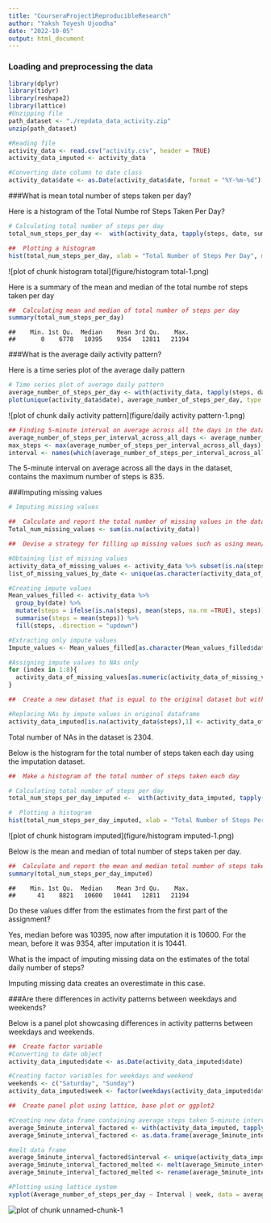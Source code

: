 ```yaml
---
title: "CourseraProject1ReproducibleResearch"
author: "Yaksh Toyesh Ujoodha"
date: "2022-10-05"
output: html_document
---
```

### Loading and preprocessing the data

```r
library(dplyr)
library(tidyr)
library(reshape2)
library(lattice)
#Unzipping file
path_dataset <- "./repdata_data_activity.zip"
unzip(path_dataset)

#Reading file
activity_data <- read.csv("activity.csv", header = TRUE)
activity_data_imputed <- activity_data

#Converting date column to date class
activity_data$date <- as.Date(activity_data$date, format = "%Y-%m-%d")
```
###What is mean total number of steps taken per day?

Here is a histogram of the Total Numbe rof Steps Taken Per Day?

```r
# Calculating total number of steps per day
total_num_steps_per_day <-  with(activity_data, tapply(steps, date, sum, na.rm = TRUE))

##  Plotting a histogram
hist(total_num_steps_per_day, xlab = "Total Number of Steps Per Day", main = "Histogram of Total Number of Steps Per Day")
```

![plot of chunk histogram total](figure/histogram total-1.png)

Here is a summary of the mean and median of the total numbe rof steps taken per day

```r
##  Calculating mean and median of total number of steps per day
summary(total_num_steps_per_day)
```

```
##    Min. 1st Qu.  Median    Mean 3rd Qu.    Max. 
##       0    6778   10395    9354   12811   21194
```
###What is the average daily activity pattern?

Here is a time series plot of the average daily pattern

```r
# Time series plot of average daily pattern 
average_number_of_steps_per_day <- with(activity_data, tapply(steps, date, mean, na.rm = TRUE))
plot(unique(activity_data$date), average_number_of_steps_per_day, type = "l", xlab = "", ylab ="")
```

![plot of chunk daily activity pattern](figure/daily activity pattern-1.png)

```r
## Finding 5-minute interval on average across all the days in the dataset, contains the maximum number of steps
average_number_of_steps_per_interval_across_all_days <- average_number_of_steps_per_day <- with(activity_data, tapply(steps, interval, mean, na.rm = TRUE))
max_steps <- max(average_number_of_steps_per_interval_across_all_days)
interval <- names(which(average_number_of_steps_per_interval_across_all_days == max_steps))
```

The 5-minute interval on average across all the days in the dataset, contains the maximum number of steps is 835.

###Imputing missing values

```r
# Imputing missing values

##  Calculate and report the total number of missing values in the dataset(count NAs)
Total_num_missing_values <- sum(is.na(activity_data))

##  Devise a strategy for filling up missing values such as using mean/median(basic)

#Obtaining list of missing values
activity_data_of_missing_values <- activity_data %>% subset(is.na(steps))
list_of_missing_values_by_date <- unique(as.character(activity_data_of_missing_values$date))

#Creating impute values
Mean_values_filled <- activity_data %>% 
  group_by(date) %>% 
  mutate(steps = ifelse(is.na(steps), mean(steps, na.rm =TRUE), steps)) %>% 
  summarise(steps = mean(steps)) %>% 
  fill(steps, .direction = "updown")

#Extracting only impute values
Impute_values <- Mean_values_filled[as.character(Mean_values_filled$date) %in% list_of_missing_values_by_date,]

#Assigning impute values to NAs only
for (index in 1:8){
  activity_data_of_missing_values[as.numeric(activity_data_of_missing_values$date) %in% as.numeric(Impute_values[index,1]),1] <- Impute_values[index, 2]
}

##  Create a new dataset that is equal to the original dataset but with the missing data filled in.

#Replacing NAs by impute values in original dataframe
activity_data_imputed[is.na(activity_data$steps),1] <- activity_data_of_missing_values$steps
```
Total number of NAs in the dataset is 2304.

Below is the histogram for the total number of steps taken each day using the imputation dataset.

```r
##  Make a histogram of the total number of steps taken each day 

# Calculating total number of steps per day
total_num_steps_per_day_imputed <-  with(activity_data_imputed, tapply(steps, date, sum))

#  Plotting a histogram
hist(total_num_steps_per_day_imputed, xlab = "Total Number of Steps Per Day", main = "Histogram of Total Number of Steps Per Day After Imputation")
```

![plot of chunk histogram imputed](figure/histogram imputed-1.png)

Below is the mean and median of total number of steps taken per day.

```r
##  Calculate and report the mean and median total number of steps taken per day. 
summary(total_num_steps_per_day_imputed)
```

```
##    Min. 1st Qu.  Median    Mean 3rd Qu.    Max. 
##      41    8821   10600   10441   12811   21194
```

Do these values differ from the estimates from the first part of the assignment?

Yes, median before was 10395, now after imputation it is 10600. For the mean, before it was 9354, after imputation it is 10441.

What is the impact of imputing missing data on the estimates of the total daily number of steps?

Imputing missing data creates an overestimate in this case.

###Are there differences in activity patterns between weekdays and weekends?

Below is a panel plot showcasing differences in activity patterns between weekdays and weekends.

```r
##  Create factor variable
#Converting to date object
activity_data_imputed$date <- as.Date(activity_data_imputed$date)

#Creating factor variables for weekdays and weekend
weekends <- c("Saturday", "Sunday")
activity_data_imputed$week <- factor(weekdays(activity_data_imputed$date)%in% weekends, levels = c(FALSE, TRUE), labels = c("weekday","weekend"))

##  Create panel plot using lattice, base plot or ggplot2

#Creating new data frame containing average steps taken 5-minute intervals
average_5minute_interval_factored <- with(activity_data_imputed, tapply(steps, list(interval,week),mean))
average_5minute_interval_factored <- as.data.frame(average_5minute_interval_factored)

#melt data frame 
average_5minute_interval_factored$interval <- unique(activity_data_imputed$interval)
average_5minute_interval_factored_melted <- melt(average_5minute_interval_factored, id = c("interval"))
average_5minute_interval_factored_melted <- rename(average_5minute_interval_factored_melted, week = variable, Average_number_of_steps_per_day = value, Interval = interval)

#Plotting using lattice system
xyplot(Average_number_of_steps_per_day ~ Interval | week, data = average_5minute_interval_factored_melted, layout =c(1,2), type = "l")
```

![plot of chunk unnamed-chunk-1](figure/unnamed-chunk-1-1.png)
